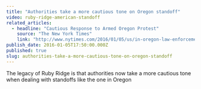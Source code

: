 ```yaml
---
title: "Authorities take a more cautious tone on Oregon standoff"
video: ruby-ridge-american-standoff
related_articles:
  - headline: "Cautious Response to Armed Oregon Protest"
    source: "The New York Times"
    link: "http://www.nytimes.com/2016/01/05/us/in-oregon-law-enforcement-faces-dilemma-in-confronting-armed-group.html"
publish_date: 2016-01-05T17:50:00.000Z
published: true
slug: authorities-take-a-more-cautious-tone-on-oregon-standoff
---
```

The legacy of Ruby Ridge is that authorities now take a more cautious tone when dealing with standoffs like the one in Oregon

